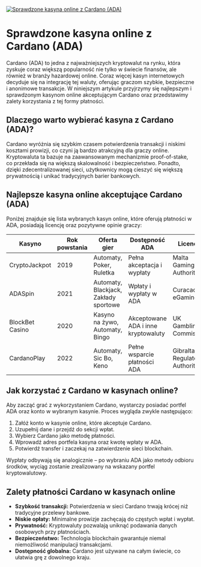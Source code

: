 [![Sprawdzone kasyna online z Cardano (ADA)](https://123-caf.pages.dev/gitsignup.png)](https://vrmoo.ru/Bt82HjjY)

<h1>Sprawdzone kasyna online z Cardano (ADA)</h1> <p>Cardano (ADA) to jedna z najważniejszych kryptowalut na rynku, która zyskuje coraz większą popularność nie tylko w świecie finansów, ale również w branży hazardowej online. Coraz więcej kasyn internetowych decyduje się na integrację tej waluty, oferując graczom szybkie, bezpieczne i anonimowe transakcje. W niniejszym artykule przyjrzymy się najlepszym i sprawdzonym kasynom online akceptującym Cardano oraz przedstawimy zalety korzystania z tej formy płatności.</p>  <h2>Dlaczego warto wybierać kasyna z Cardano (ADA)?</h2> <p>Cardano wyróżnia się szybkim czasem potwierdzenia transakcji i niskimi kosztami prowizji, co czyni ją bardzo atrakcyjną dla graczy online. Kryptowaluta ta bazuje na zaawansowanym mechanizmie proof-of-stake, co przekłada się na większą skalowalność i bezpieczeństwo. Ponadto, dzięki zdecentralizowanej sieci, użytkownicy mogą cieszyć się większą prywatnością i unikać tradycyjnych barier bankowych.</p>  <h2>Najlepsze kasyna online akceptujące Cardano (ADA)</h2> <p>Poniżej znajduje się lista wybranych kasyn online, które oferują płatności w ADA, posiadają licencję oraz pozytywne opinie graczy:</p>  <table>   <thead>     <tr>       <th>Kasyno</th>       <th>Rok powstania</th>       <th>Oferta gier</th>       <th>Dostępność ADA</th>       <th>Licencja</th>     </tr>   </thead>   <tbody>     <tr>       <td>CryptoJackpot</td>       <td>2019</td>       <td>Automaty, Poker, Ruletka</td>       <td>Pełna akceptacja i wypłaty</td>       <td>Malta Gaming Authority</td>     </tr>     <tr>       <td>ADASpin</td>       <td>2021</td>       <td>Automaty, Blackjack, Zakłady sportowe</td>       <td>Wpłaty i wypłaty w ADA</td>       <td>Curacao eGaming</td>     </tr>     <tr>       <td>BlockBet Casino</td>       <td>2020</td>       <td>Kasyno na żywo, Automaty, Bingo</td>       <td>Akceptowane ADA i inne kryptowaluty</td>       <td>UK Gambling Commission</td>     </tr>     <tr>       <td>CardanoPlay</td>       <td>2022</td>       <td>Automaty, Sic Bo, Keno</td>       <td>Pełne wsparcie płatności ADA</td>       <td>Gibraltar Regulatory Authority</td>     </tr>   </tbody> </table>  <h2>Jak korzystać z Cardano w kasynach online?</h2> <p>Aby zacząć grać z wykorzystaniem Cardano, wystarczy posiadać portfel ADA oraz konto w wybranym kasynie. Proces wygląda zwykle następująco:</p> <ol>   <li>Załóż konto w kasynie online, które akceptuje Cardano.</li>   <li>Uzupełnij dane i przejdź do sekcji wpłat.</li>   <li>Wybierz Cardano jako metodę płatności.</li>   <li>Wprowadź adres portfela kasyna oraz kwotę wpłaty w ADA.</li>   <li>Potwierdź transfer i zaczekaj na zatwierdzenie sieci blockchain.</li> </ol> <p>Wypłaty odbywają się analogicznie – po wybraniu ADA jako metody odbioru środków, wyciąg zostanie zrealizowany na wskazany portfel kryptowalutowy.</p>  <h2>Zalety płatności Cardano w kasynach online</h2> <ul>   <li><strong>Szybkość transakcji:</strong> Potwierdzenia w sieci Cardano trwają krócej niż tradycyjne przelewy bankowe.</li>   <li><strong>Niskie opłaty:</strong> Minimalne prowizje zachęcają do częstych wpłat i wypłat.</li>   <li><strong>Prywatność:</strong> Kryptowaluty pozwalają uniknąć podawania danych osobowych przy płatnościach.</li>   <li><strong>Bezpieczeństwo:</strong> Technologia blockchain gwarantuje niemal niemożliwość manipulacji transakcjami.</li>   <li><strong>Dostępność globalna:</strong> Cardano jest używane na całym świecie, co ułatwia grę z dowolnego kraju.</li> </ul>